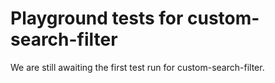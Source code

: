 # Playground tests for custom-search-filter
We are still awaiting the first test run for custom-search-filter.
